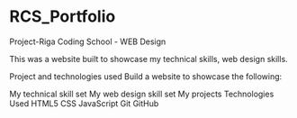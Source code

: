 ﻿# RCS_Portfolio
Project-Riga Coding School - WEB Design

This was a website built to showcase my technical skills, web design skills.

Project and technologies used Build a website to showcase the following:

My technical skill set My web design skill set My projects Technologies Used HTML5 CSS JavaScript Git GitHub
